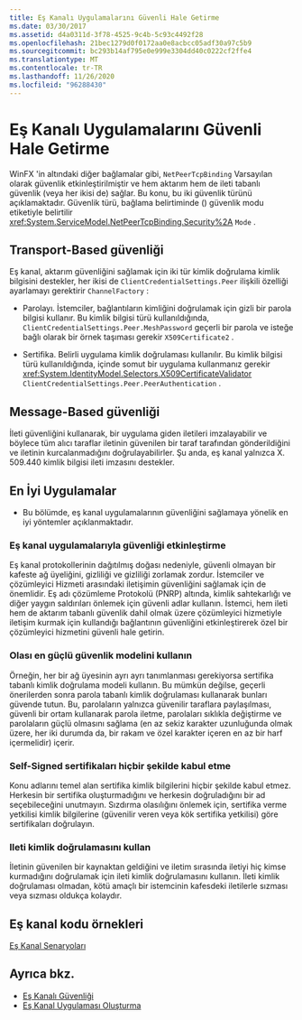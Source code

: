 ```yaml
---
title: Eş Kanalı Uygulamalarını Güvenli Hale Getirme
ms.date: 03/30/2017
ms.assetid: d4a0311d-3f78-4525-9c4b-5c93c4492f28
ms.openlocfilehash: 21bec1279d0f0172aa0e8acbcc05adf30a97c5b9
ms.sourcegitcommit: bc293b14af795e0e999e3304dd40c0222cf2ffe4
ms.translationtype: MT
ms.contentlocale: tr-TR
ms.lasthandoff: 11/26/2020
ms.locfileid: "96288430"
---
```

# <a name="securing-peer-channel-applications"></a>Eş Kanalı Uygulamalarını Güvenli Hale Getirme

WinFX 'in altındaki diğer bağlamalar gibi, `NetPeerTcpBinding` Varsayılan olarak güvenlik etkinleştirilmiştir ve hem aktarım hem de ileti tabanlı güvenlik (veya her ikisi de) sağlar. Bu konu, bu iki güvenlik türünü açıklamaktadır. Güvenlik türü, bağlama belirtiminde () güvenlik modu etiketiyle belirtilir <xref:System.ServiceModel.NetPeerTcpBinding.Security%2A> `Mode` .  
  
## <a name="transport-based-security"></a>Transport-Based güvenliği  

 Eş kanal, aktarım güvenliğini sağlamak için iki tür kimlik doğrulama kimlik bilgisini destekler, her ikisi de `ClientCredentialSettings.Peer` ilişkili özelliği ayarlamayı gerektirir `ChannelFactory` :  
  
- Parolayı. İstemciler, bağlantıların kimliğini doğrulamak için gizli bir parola bilgisi kullanır. Bu kimlik bilgisi türü kullanıldığında, `ClientCredentialSettings.Peer.MeshPassword` geçerli bir parola ve isteğe bağlı olarak bir örnek taşıması gerekir `X509Certificate2` .  
  
- Sertifika. Belirli uygulama kimlik doğrulaması kullanılır. Bu kimlik bilgisi türü kullanıldığında, içinde somut bir uygulama kullanmanız gerekir <xref:System.IdentityModel.Selectors.X509CertificateValidator> `ClientCredentialSettings.Peer.PeerAuthentication` .  
  
## <a name="message-based-security"></a>Message-Based güvenliği  

 İleti güvenliğini kullanarak, bir uygulama giden iletileri imzalayabilir ve böylece tüm alıcı taraflar iletinin güvenilen bir taraf tarafından gönderildiğini ve iletinin kurcalanmadığını doğrulayabilirler. Şu anda, eş kanal yalnızca X. 509.440 kimlik bilgisi ileti imzasını destekler.  
  
## <a name="best-practices"></a>En İyi Uygulamalar  
  
- Bu bölümde, eş kanal uygulamalarının güvenliğini sağlamaya yönelik en iyi yöntemler açıklanmaktadır.  
  
### <a name="enable-security-with-peer-channel-applications"></a>Eş kanal uygulamalarıyla güvenliği etkinleştirme  

 Eş kanal protokollerinin dağıtılmış doğası nedeniyle, güvenli olmayan bir kafeste ağ üyeliğini, gizliliği ve gizliliği zorlamak zordur. İstemciler ve çözümleyici Hizmeti arasındaki iletişimin güvenliğini sağlamak için de önemlidir. Eş adı çözümleme Protokolü (PNRP) altında, kimlik sahtekarlığı ve diğer yaygın saldırıları önlemek için güvenli adlar kullanın. İstemci, hem ileti hem de aktarım tabanlı güvenlik dahil olmak üzere çözümleyici hizmetiyle iletişim kurmak için kullandığı bağlantının güvenliğini etkinleştirerek özel bir çözümleyici hizmetini güvenli hale getirin.  
  
### <a name="use-the-strongest-possible-security-model"></a>Olası en güçlü güvenlik modelini kullanın  

 Örneğin, her bir ağ üyesinin ayrı ayrı tanımlanması gerekiyorsa sertifika tabanlı kimlik doğrulama modeli kullanın. Bu mümkün değilse, geçerli önerilerden sonra parola tabanlı kimlik doğrulaması kullanarak bunları güvende tutun. Bu, parolaların yalnızca güvenilir taraflara paylaşılması, güvenli bir ortam kullanarak parola iletme, parolaları sıklıkla değiştirme ve parolaların güçlü olmasını sağlama (en az sekiz karakter uzunluğunda olmak üzere, her iki durumda da, bir rakam ve özel karakter içeren en az bir harf içermelidir) içerir.  
  
### <a name="never-accept-self-signed-certificates"></a>Self-Signed sertifikaları hiçbir şekilde kabul etme  

 Konu adlarını temel alan sertifika kimlik bilgilerini hiçbir şekilde kabul etmez. Herkesin bir sertifika oluşturmadığını ve herkesin doğruladığını bir ad seçebileceğini unutmayın. Sızdırma olasılığını önlemek için, sertifika verme yetkilisi kimlik bilgilerine (güvenilir veren veya kök sertifika yetkilisi) göre sertifikaları doğrulayın.  
  
### <a name="use-message-authentication"></a>Ileti kimlik doğrulamasını kullan  

 İletinin güvenilen bir kaynaktan geldiğini ve iletim sırasında iletiyi hiç kimse kurmadığını doğrulamak için ileti kimlik doğrulamasını kullanın. İleti kimlik doğrulaması olmadan, kötü amaçlı bir istemcinin kafesdeki iletilerle sızması veya sızması oldukça kolaydır.  
  
## <a name="peer-channel-code-examples"></a>Eş kanal kodu örnekleri  

 [Eş Kanal Senaryoları](peer-channel-scenarios.md)  
  
## <a name="see-also"></a>Ayrıca bkz.

- [Eş Kanalı Güvenliği](peer-channel-security.md)
- [Eş Kanal Uygulaması Oluşturma](building-a-peer-channel-application.md)
